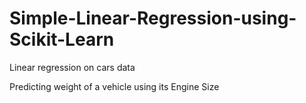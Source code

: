 # Simple-Linear-Regression-using-Scikit-Learn
Linear regression on cars data

Predicting weight of a vehicle using its Engine Size
